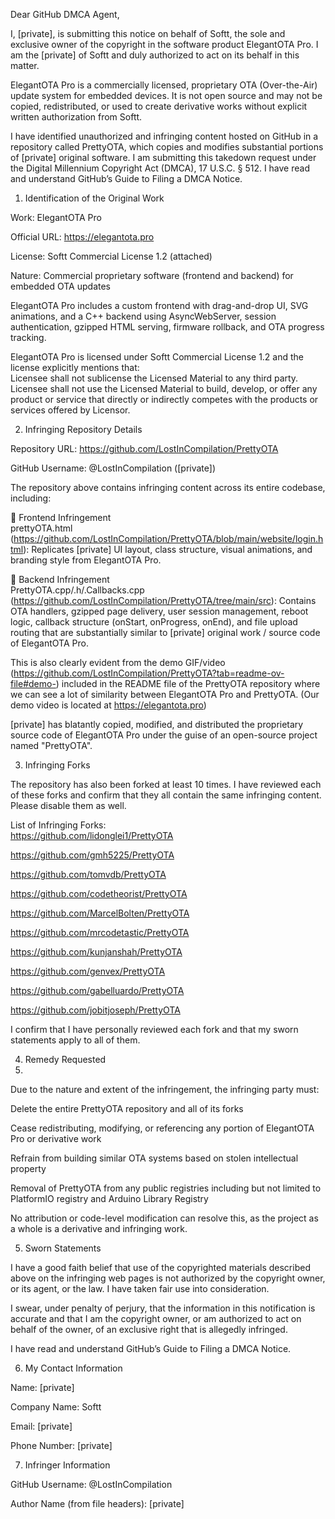 Dear GitHub DMCA Agent,  
  
I, [private], is submitting this notice on behalf of Softt, the sole and exclusive owner of the copyright in the software product ElegantOTA Pro. I am the [private] of Softt and duly authorized to act on its behalf in this matter.  
  
ElegantOTA Pro is a commercially licensed, proprietary OTA (Over-the-Air) update system for embedded devices. It is not open source and may not be copied, redistributed, or used to create derivative works without explicit written authorization from Softt.    
  
I have identified unauthorized and infringing content hosted on GitHub in a repository called PrettyOTA, which copies and modifies substantial portions of [private] original software. I am submitting this takedown request under the Digital Millennium Copyright Act (DMCA), 17 U.S.C. § 512. I have read and understand GitHub’s Guide to Filing a DMCA Notice.  
  
1. Identification of the Original Work  

Work: ElegantOTA Pro  
  
Official URL: https://elegantota.pro  
  
License: Softt Commercial License 1.2 (attached)  
  
Nature: Commercial proprietary software (frontend and backend) for embedded OTA updates  
  
ElegantOTA Pro includes a custom frontend with drag-and-drop UI, SVG animations, and a C++ backend using AsyncWebServer, session authentication, gzipped HTML serving, firmware rollback, and OTA progress tracking.  
  
ElegantOTA Pro is licensed under Softt Commercial License 1.2 and the license explicitly mentions that:  
Licensee shall not sublicense the Licensed Material to any third party.  
Licensee shall not use the Licensed Material to build, develop, or offer any product or service that directly or indirectly competes with the products or services offered by Licensor.  

2. Infringing Repository Details  

Repository URL: https://github.com/LostInCompilation/PrettyOTA  
  
GitHub Username: @LostInCompilation ([private])  
  
The repository above contains infringing content across its entire codebase, including:  
  
🔹 Frontend Infringement  
prettyOTA.html (https://github.com/LostInCompilation/PrettyOTA/blob/main/website/login.html): Replicates [private] UI layout, class structure, visual animations, and branding style from ElegantOTA Pro.  
  
🔹 Backend Infringement  
PrettyOTA.cpp/.h/.Callbacks.cpp (https://github.com/LostInCompilation/PrettyOTA/tree/main/src): Contains OTA handlers, gzipped page delivery, user session management, reboot logic, callback structure (onStart, onProgress, onEnd), and file upload routing that are substantially similar to [private] original work / source code of ElegantOTA Pro.  
  
This is also clearly evident from the demo GIF/video (https://github.com/LostInCompilation/PrettyOTA?tab=readme-ov-file#demo-) included in the README file of the PrettyOTA repository where we can see a lot of similarity between ElegantOTA Pro and PrettyOTA. (Our demo video is located at https://elegantota.pro)  
  
[private] has blatantly copied, modified, and distributed the proprietary source code of ElegantOTA Pro under the guise of an open-source project named "PrettyOTA".  
  
3. Infringing Forks  

The repository has also been forked at least 10 times. I have reviewed each of these forks and confirm that they all contain the same infringing content. Please disable them as well.  
  
List of Infringing Forks:  
https://github.com/lidonglei1/PrettyOTA  
  
https://github.com/gmh5225/PrettyOTA  
  
https://github.com/tomvdb/PrettyOTA  
  
https://github.com/codetheorist/PrettyOTA  
  
https://github.com/MarcelBolten/PrettyOTA  
  
https://github.com/mrcodetastic/PrettyOTA  
  
https://github.com/kunjanshah/PrettyOTA  
  
https://github.com/genvex/PrettyOTA  
  
https://github.com/gabelluardo/PrettyOTA  
  
https://github.com/jobitjoseph/PrettyOTA  
  
I confirm that I have personally reviewed each fork and that my sworn statements apply to all of them.  
  
4. Remedy Requested
5. 
Due to the nature and extent of the infringement, the infringing party must:  
  
Delete the entire PrettyOTA repository and all of its forks  
  
Cease redistributing, modifying, or referencing any portion of ElegantOTA Pro or derivative work  
  
Refrain from building similar OTA systems based on stolen intellectual property  
  
Removal of PrettyOTA from any public registries including but not limited to PlatformIO registry and Arduino Library Registry  
  
No attribution or code-level modification can resolve this, as the project as a whole is a derivative and infringing work.  
  
5. Sworn Statements  

I have a good faith belief that use of the copyrighted materials described above on the infringing web pages is not authorized by the copyright owner, or its agent, or the law. I have taken fair use into consideration.  
  
I swear, under penalty of perjury, that the information in this notification is accurate and that I am the copyright owner, or am authorized to act on behalf of the owner, of an exclusive right that is allegedly infringed.  
  
I have read and understand GitHub’s Guide to Filing a DMCA Notice.  
  
6. My Contact Information  

Name: [private]
  
Company Name: Softt  
  
Email: [private]
  
Phone Number: [private]
  
7. Infringer Information  

GitHub Username: @LostInCompilation  
  
Author Name (from file headers): [private]
